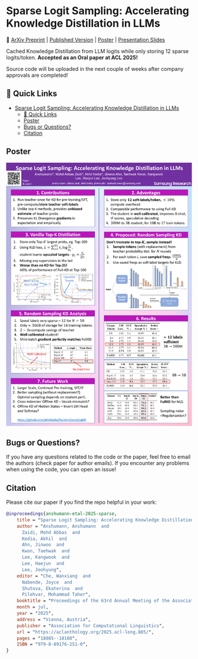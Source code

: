 # Sparse Logit Sampling: Accelerating Knowledge Distillation in LLMs

🌟 [ArXiv Preprint](https://arxiv.org/abs/2503.16870) | [Published Version](https://aclanthology.org/2025.acl-long.885/) | [Poster](ACL_poster/Poster.pdf) | [Presentation Slides](ACL_poster/Presentation.pptx)

Cached Knowledge Distillation from LLM logits while only storing 12 sparse logits/token. **Accepted as an Oral paper at ACL 2025!**

Source code will be uploaded in the next couple of weeks after company approvals are completed!

## 🔗 Quick Links

- [Sparse Logit Sampling: Accelerating Knowledge Distillation in LLMs](#sparse-logit-sampling-accelerating-knowledge-distillation-in-llms)
  - [🔗 Quick Links](#-quick-links)
  - [Poster](#poster)
  - [Bugs or Questions?](#bugs-or-questions)
  - [Citation](#citation)

## Poster

![Poster](ACL_poster/Poster.png "Poster")

## Bugs or Questions?

If you have any questions related to the code or the paper, feel free to email the authors (check paper for author emails). If you encounter any problems when using the code, you can open an issue!

## Citation

Please cite our paper if you find the repo helpful in your work:

```bibtex
@inproceedings{anshumann-etal-2025-sparse,
    title = "Sparse Logit Sampling: Accelerating Knowledge Distillation in {LLM}s",
    author = "Anshumann, Anshumann  and
      Zaidi, Mohd Abbas  and
      Kedia, Akhil  and
      Ahn, Jinwoo  and
      Kwon, Taehwak  and
      Lee, Kangwook  and
      Lee, Haejun  and
      Lee, Joohyung",
    editor = "Che, Wanxiang  and
      Nabende, Joyce  and
      Shutova, Ekaterina  and
      Pilehvar, Mohammad Taher",
    booktitle = "Proceedings of the 63rd Annual Meeting of the Association for Computational Linguistics (Volume 1: Long Papers)",
    month = jul,
    year = "2025",
    address = "Vienna, Austria",
    publisher = "Association for Computational Linguistics",
    url = "https://aclanthology.org/2025.acl-long.885/",
    pages = "18085--18108",
    ISBN = "979-8-89176-251-0",
}

```
